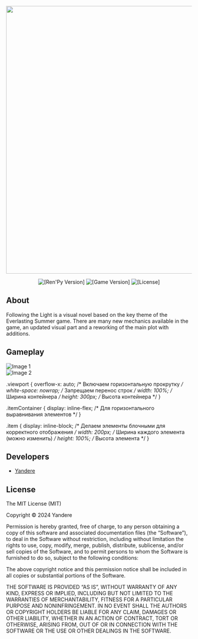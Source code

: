 <p align="center">
 <img src="https://i.imgur.com/B2GEsgB.png" width="726" length="2000">
</p>

<p align="center">
 <img src="https://img.shields.io/badge/Ren'Py-7.4.11-grin" alt="[Ren'Py Version]">
 <img src="https://img.shields.io/badge/Follow_the_light-1.6-pink" alt="[Game Version]">
 <img src="https://img.shields.io/badge/License-MIT-blue" alt="[License]">
</p>

## About

Following the Light is a visual novel based on the key theme of the Everlasting Summer game. There are many new mechanics available in the game, an updated visual part and a reworking of the main plot with additions.

## Gameplay

<div class="viewport">
    <div class="itemContainer">
        <div class="item"><img src="https://i.imgur.com/Rjuj3mX.png" alt="Image 1"></div>
        <div class="item"><img src="https://i.imgur.com/b9TQg1i.png" alt="Image 2"></div>
        <div class="item"></div>
        <div class="item"></div>
        <div class="item"></div>
        <div class="item"></div>
    </div>
</div>

.viewport {
    overflow-x: auto; /* Включаем горизонтальную прокрутку */
    white-space: nowrap; /* Запрещаем перенос строк */
    width: 100%; /* Ширина контейнера */
    height: 300px; /* Высота контейнера */
}

.itemContainer {
    display: inline-flex; /* Для горизонтального выравнивания элементов */
}

.item {
    display: inline-block; /* Делаем элементы блочными для корректного отображения */
    width: 200px; /* Ширина каждого элемента (можно изменить) */
    height: 100%; /* Высота элемента */
}



## Developers

- [Yandere](https://github.com/yangasai)

## License

The MIT License (MIT)

Copyright © 2024 Yandere


Permission is hereby granted, free of charge, to any person obtaining a copy
of this software and associated documentation files (the “Software”), to deal
in the Software without restriction, including without limitation the rights
to use, copy, modify, merge, publish, distribute, sublicense, and/or sell
copies of the Software, and to permit persons to whom the Software is
furnished to do so, subject to the following conditions:

The above copyright notice and this permission notice shall be included in
all copies or substantial portions of the Software.

THE SOFTWARE IS PROVIDED “AS IS”, WITHOUT WARRANTY OF ANY KIND, EXPRESS OR
IMPLIED, INCLUDING BUT NOT LIMITED TO THE WARRANTIES OF MERCHANTABILITY,
FITNESS FOR A PARTICULAR PURPOSE AND NONINFRINGEMENT. IN NO EVENT SHALL THE
AUTHORS OR COPYRIGHT HOLDERS BE LIABLE FOR ANY CLAIM, DAMAGES OR OTHER
LIABILITY, WHETHER IN AN ACTION OF CONTRACT, TORT OR OTHERWISE, ARISING FROM,
OUT OF OR IN CONNECTION WITH THE SOFTWARE OR THE USE OR OTHER DEALINGS IN
THE SOFTWARE.

